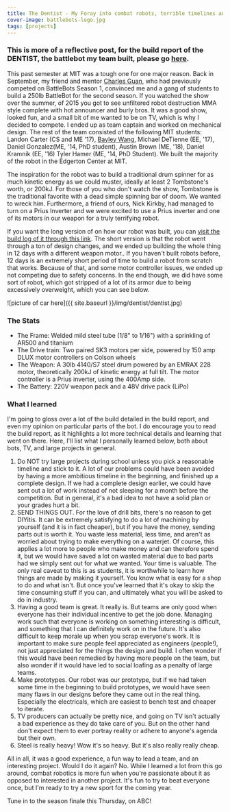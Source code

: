 ```yaml
---
title: The Dentist - My Foray into combat robots, terrible timelines and extremely large extra curriculars
cover-image: battlebots-logo.jpg
tags: [projects]
---
```


### This is more of a reflective post, for the build report of the DENTIST, the battlebot my team built, please go [here][thedentist]. ###

This past semester at MIT was a tough one for one major reason. Back in September, my friend and mentor [Charles Guan][charles], who had previously competed on BattleBots Season 1, convinced me and a gang of students to build a 250lb BattleBot for the second season. If you watched the show over the summer, of 2015 you got to see unfiltered robot destruction MMA style complete with hot announcer and burly bros. It was a good show, looked fun, and a small bit of me wanted to be on TV, which is why I decided to compete. I ended up as team captain and worked on mechanical design. The rest of the team consisted of the following MIT students: Landon Carter (CS and ME '17), [Bayley Wang][bayley], Michael DeTienne (EE, '17), Daniel Gonzalez(ME, '14, PhD student), Austin Brown (ME, '18), Daniel Kramnik (EE, '16) Tyler Hamer (ME, '14, PhD Student). We built the majority of the robot in the Edgerton Center at MIT.

The inspiration for the robot was to build a traditional drum spinner for as much kinetic energy as we could muster, ideally at least 2 Tombstone's worth, or 200kJ. For those of you who don't watch the show, Tombstone is the traditional favorite with a dead simple spinning bar of doom. We wanted to wreck him. Furthermore, a friend of ours, Nick Kirkby, had managed to turn on a Prius Inverter and we were excited to use a Prius inverter and one of its motors in our weapon for a truly terrifying robot.

If you want the long version of on how our robot was built, you can [visit the build log of it through this link][thedentist]. The short version is that the robot went through a ton of design changes, and we ended up building the whole thing in 12 days with a different weapon motor.. If you haven't built robots before, 12 days is an extremely short period of time to build a robot from scratch that works. Because of that, and some motor controller issues, we ended up not competing due to safety concerns. In the end though, we did have some sort of robot, which got stripped of a lot of its armor due to being excessively overweight, which you can see below.

![picture of car here]({{ site.baseurl }}/img/dentist/dentist.jpg)

### The Stats ###
* The Frame: Welded mild steel tube (1/8" to 1/16") with a sprinkling of AR500 and titanium
* The Drive train: Two paired SK3 motors per side, powered by 150 amp DLUX motor controllers on Colson wheels
* The Weapon: A 30lb 4140/S7 steel drum powered by an EMRAX 228 motor, theoretically 200kJ of kinetic energy at full tilt. The motor controller is a Prius inverter, using the 400Amp side. 
* The Battery: 220V weapon pack and a 48V drive pack (LiPo)

### What I learned ###
I'm going to gloss over a lot of the build detailed in the build report, and even my opinion on particular parts of the bot. I do encourage you to read the build report, as it highlights a lot more technical details and learning that went on there. Here, I'll list what I personally learned below, both about bots, TV, and large projects in general.

1. Do NOT try large projects during school unless you pick a reasonable timeline and stick to it. A lot of our problems could have been avoided by having a more ambitious timeline in the beginning, and finished up a complete design. If we had a complete design earlier, we could have sent out a lot of work instead of not sleeping for a month before the competition. But in general, it's a bad idea to not have a solid plan or your grades hurt a bit.
2. SEND THINGS OUT. For the love of drill bits, there's no reason to get DIYitis. It can be extremely satisfying to do a lot of machining by yourself (and it is in fact cheaper), but if you have the money, sending parts out is worth it. You waste less material, less time, and aren't as worried about trying to make everything on a waterjet. Of course, this applies a lot more to people who make money and can therefore spend it, but we would have saved a lot on wasted material due to bad parts had we simply sent out for what we wanted. Your time is valuable. 
The only real caveat to this is as students, it is worthwhile to learn how things are made by making it yourself. You know what is easy for a shop to do and what isn't. But once you've learned that it's okay to skip the time consuming stuff if you can, and ultimately what you will be asked to do in industry.
3. Having a good team is great. It really is. But teams are only good when everyone has their individual incentive to get the job done. Managing work such that everyone is working on something interesting is difficult, and something that I can definitely work on in the future. It's also difficult to keep morale up when you scrap everyone's work. It is important to make sure people feel appreciated as engineers (people!), not just appreciated for the things the design and build. I often wonder if this would have been remedied by having more people on the team, but also wonder if it would have led to social loafing as a penalty of large teams.
4. Make prototypes. Our robot was our prototype, but if we had taken some time in the beginning to build prototypes, we would have seen many flaws in our designs before they came out in the real thing. Especially the electricals, which are easiest to bench test and cheaper to iterate.
5. TV producers can actually be pretty nice, and going on TV isn't actually a bad experience as they do take care of you. But on the other hand don't expect them to ever portray reality or adhere to anyone's agenda but their own.
6. Steel is really heavy! Wow it's so heavy. But it's also really really cheap. 

All in all, it was a good experience, a fun way to lead a team, and an interesting project. Would I do it again? No. While I learned a lot from this go around, combat robotics is more fun when you're passionate about it as opposed to interested in another project. It's fun to try to beat everyone once, but I'm ready to try a new sport for the coming year. 

Tune in to the season finale this Thursday, on ABC!




[anchorcms]:   https://anchorcms.com/
[jekyll]:      http://jekyllrb.com
[jekyll-gh]:   https://github.com/jekyll/jekyll
[jekyll-help]: https://github.com/jekyll/jekyll-help
[githubpages]: https://pages.github.com/
[mywebsite]:   https://github.com/rebeccali/holo-alfa/
[holoalfa]:    https://github.com/steinvc/holo-alfa
[ppprs]:       http://www.powerracingseries.org/
[dvr]:    	   http://www.ti.com/product/drv8302
[chainsawfet]: http://www.nxp.com/documents/data_sheet/PSMN7R0-100PS.pdf
[bayley]:      http://isopack.blogspot.com
[ninephase]:   https://github.com/rebeccali/ninephase
[charles]:     http://www.etotheipiplusone.com/
[thedentist]:  https://www.facebook.com/thedentistbattlebot/
[bayley]:      https://isopack.blogspot.com/
